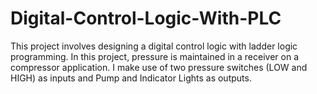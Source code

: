 # Digital-Control-Logic-With-PLC
This project involves designing a digital control logic with ladder logic programming.
 In this project, pressure is maintained in a receiver on a compressor application. I make use of two pressure switches (LOW and HIGH) as inputs and 
 Pump and Indicator Lights as outputs.
